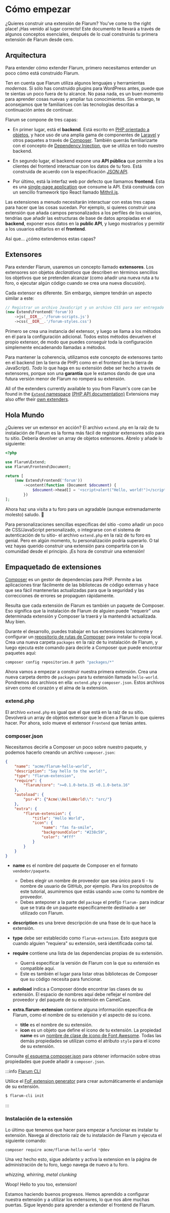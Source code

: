 # Cómo empezar

¿Quieres construir una extensión de Flarum? You've come to the right place! ¡Has venido al lugar correcto! Este documento te llevará a través de algunos conceptos esenciales, después de lo cual construirás tu primera extensión de Flarum desde cero.

## Arquitectura

Para entender cómo extender Flarum, primero necesitamos entender un poco cómo está construido Flarum.

Ten en cuenta que Flarum utiliza algunos lenguajes y herramientas _modernas_. Si sólo has construido plugins para WordPress antes, puede que te sientas un poco fuera de tu alcance. No pasa nada, es un buen momento para aprender cosas nuevas y ampliar tus conocimientos. Sin embargo, te aconsejamos que te familiarices con las tecnologías descritas a continuación antes de continuar.

Flarum se compone de tres capas:

* En primer lugar, está el **backend**. Está escrito en [PHP orientado a objetos](https://laracasts.com/series/object-oriented-bootcamp-in-php), y hace uso de una amplia gama de componentes de [Laravel](https://laravel.com/) y otros paquetes a través de [Composer](https://getcomposer.org/). También querrás familiarizarte con el concepto de [Dependency Injection](https://laravel.com/docs/6.x/container), que se utiliza en todo nuestro backend.

* En segundo lugar, el backend expone una **API pública** que permite a los clientes del frontend interactuar con los datos de tu foro. Está construida de acuerdo con la especificación [JSON:API](https://jsonapi.org/).

* Por último, está la interfaz web por defecto que llamamos **frontend**. Esta es una [single-page application](https://en.wikipedia.org/wiki/Single-page_application) que consume la API. Está construida con un sencillo framework tipo React llamado [Mithril.js](https://mithril.js.org).

Las extensiones a menudo necesitarán interactuar con estas tres capas para hacer que las cosas sucedan. Por ejemplo, si quieres construir una extensión que añada campos personalizados a los perfiles de los usuarios, tendrías que añadir las estructuras de base de datos apropiadas en el **backend**, exponer esos datos en la **public API**, y luego mostrarlos y permitir a los usuarios editarlos en el **frontend**.

Así que... ¿cómo extendemos estas capas?

## Extensores

Para extender Flarum, usaremos un concepto llamado **extensores**. Los extensores son objetos *declarativos* que describen en términos sencillos los objetivos que se pretenden alcanzar (como añadir una nueva ruta a tu foro, o ejecutar algún código cuando se crea una nueva discusión).

Cada extensor es diferente. Sin embargo, siempre tendrán un aspecto similar a este:

```php
// Registrar un archivo JavaScript y un archivo CSS para ser entregado con el frontend del foro
(new Extend\Frontend('forum'))
    ->js(__DIR__.'/forum-scripts.js')
    ->css(__DIR__.'/forum-styles.css')
```

Primero se crea una instancia del extensor, y luego se llama a los métodos en él para la configuración adicional. Todos estos métodos devuelven el propio extensor, de modo que puedes conseguir toda la configuración simplemente encadenando llamadas a métodos.

Para mantener la coherencia, utilizamos este concepto de extensores tanto en el backend (en la tierra de PHP) como en el frontend (en la tierra de JavaScript). _Todo_ lo que haga en su extensión debe ser hecho a través de extensores, porque son una **garantía** que le estamos dando de que una futura versión menor de Flarum no romperá su extensión.

All of the extenders currently available to you from Flarum's core can be found in the [`Extend` namespace](https://github.com/flarum/framework/blob/main/framework/core/src/Extend) [(PHP API documentation)](https://api.docs.flarum.org/php/master/flarum/extend) Extensions may also offer their [own extenders](extensibility.md#custom-extenders).

## Hola Mundo

¿Quieres ver un extensor en acción? El archivo `extend.php` en la raíz de tu instalación de Flarum es la forma más fácil de registrar extensores sólo para tu sitio. Debería devolver un array de objetos extensores. Ábrelo y añade lo siguiente:

```php
<?php

use Flarum\Extend;
use Flarum\Frontend\Document;

return [
    (new Extend\Frontend('forum'))
        ->content(function (Document $document) {
            $document->head[] = '<script>alert("Hello, world!")</script>';
        })
];
```

Ahora haz una visita a tu foro para un agradable (aunque extremadamente molesto) saludo. 👋

Para personalizaciones sencillas específicas del sitio -como añadir un poco de CSS/JavaScript personalizado, o integrarse con el sistema de autenticación de tu sitio- el archivo `extend.php` en la raíz de tu foro es genial. Pero en algún momento, tu personalización podría superarlo. O tal vez hayas querido construir una extensión para compartirla con la comunidad desde el principio. ¡Es hora de construir una extensión!

## Empaquetado de extensiones

[Composer](https://getcomposer.org) es un gestor de dependencias para PHP. Permite a las aplicaciones tirar fácilmente de las bibliotecas de código externas y hace que sea fácil mantenerlas actualizadas para que la seguridad y las correcciones de errores se propaguen rápidamente.

Resulta que cada extensión de Flarum es también un paquete de Composer. Eso significa que la instalación de Flarum de alguien puede "requerir" una determinada extensión y Composer la traerá y la mantendrá actualizada. Muy bien.

Durante el desarrollo, puedes trabajar en tus extensiones localmente y configurar un [repositorio de rutas de Composer](https://getcomposer.org/doc/05-repositories.md#path) para instalar tu copia local. Crea una nueva carpeta `packages` en la raíz de tu instalación de Flarum, y luego ejecuta este comando para decirle a Composer que puede encontrar paquetes aquí:

```bash
composer config repositories.0 path "packages/*"
```

Ahora vamos a empezar a construir nuestra primera extensión. Crea una nueva carpeta dentro de `packages` para tu extensión llamada `hello-world`. Pondremos dos archivos en ella: `extend.php` y `composer.json`. Estos archivos sirven como el corazón y el alma de la extensión.

### extend.php

El archivo `extend.php` es igual que el que está en la raíz de su sitio. Devolverá un array de objetos extensor que le dicen a Flarum lo que quieres hacer. Por ahora, solo mueve el extensor `Frontend` que tenías antes.

### composer.json

Necesitamos decirle a Composer un poco sobre nuestro paquete, y podemos hacerlo creando un archivo `composer.json`:

```json
{
    "name": "acme/flarum-hello-world",
    "description": "Say hello to the world!",
    "type": "flarum-extension",
    "require": {
        "flarum/core": ">=0.1.0-beta.15 <0.1.0-beta.16"
    },
    "autoload": {
        "psr-4": {"Acme\\HelloWorld\\": "src/"}
    },
    "extra": {
        "flarum-extension": {
            "title": "Hello World",
            "icon": {
                "name": "fas fa-smile",
                "backgroundColor": "#238c59",
                "color": "#fff"
            }
        }
    }
}
```

* **name** es el nombre del paquete de Composer en el formato `vendedor/paquete`.
  * Debes elegir un nombre de proveedor que sea único para ti - tu nombre de usuario de GitHub, por ejemplo. Para los propósitos de este tutorial, asumiremos que estás usando `acme` como tu nombre de proveedor.
  * Debes anteponer a la parte del `package` el prefijo `flarum-` para indicar que se trata de un paquete específicamente destinado a ser utilizado con Flarum.

* **description** es una breve descripción de una frase de lo que hace la extensión.

* **type** debe ser establecido como `flarum-extension`. Esto asegura que cuando alguien "requiera" su extensión, será identificada como tal.

* **require** contiene una lista de las dependencias propias de su extensión.
  * Querrá especificar la versión de Flarum con la que su extensión es compatible aquí.
  * Este es también el lugar para listar otras bibliotecas de Composer que su código necesita para funcionar.

* **autoload** indica a Composer dónde encontrar las clases de su extensión. El espacio de nombres aquí debe reflejar el nombre del proveedor y del paquete de su extensión en CamelCase.

* **extra.flarum-extension** contiene alguna información específica de Flarum, como el nombre de su extensión y el aspecto de su icono.
  * **title** es el nombre de su extensión.
  * **icon** es un objeto que define el icono de tu extensión. La propiedad **name** es un [nombre de clase de icono de Font Awesome](https://fontawesome.com/icons). Todas las demás propiedades se utilizan como el atributo `style` para el icono de su extensión.

Consulte [el esquema composer.json](https://getcomposer.org/doc/04-schema.md) para obtener información sobre otras propiedades que puede añadir a `composer.json`.

:::info [Flarum CLI](https://github.com/flarum/cli)

Utilice el [FoF extension generator](https://github.com/FriendsOfFlarum/extension-generator) para crear automáticamente el andamiaje de su extensión.
```bash
$ flarum-cli init
```

:::

### Instalación de la extensión

Lo último que tenemos que hacer para empezar a funcionar es instalar tu extensión. Navega al directorio raíz de tu instalación de Flarum y ejecuta el siguiente comando:

```bash
composer require acme/flarum-hello-world *@dev
```

Una vez hecho esto, sigue adelante y activa la extension en la página de administración de tu foro, luego navega de nuevo a tu foro.

*whizzing, whirring, metal clunking*

Woop! Hello to you too, extension!

Estamos haciendo buenos progresos. Hemos aprendido a configurar nuestra extensión y a utilizar los extensores, lo que nos abre muchas puertas. Sigue leyendo para aprender a extender el frontend de Flarum.
